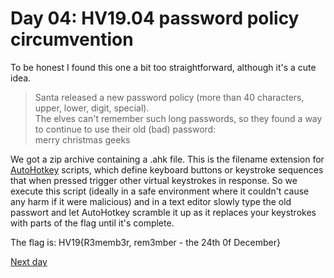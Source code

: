 # Day 04: HV19.04 password policy circumvention
To be honest I found this one a bit too straightforward, although it's a cute idea.  

> Santa released a new password policy (more than 40 characters, upper, lower, digit, special).  
> The elves can't remember such long passwords, so they found a way to continue to use their old (bad) password:  
> merry christmas geeks  

We got a zip archive containing a .ahk file. This is the filename extension for [AutoHotkey](https://www.autohotkey.com/) scripts, which define keyboard buttons or keystroke sequences that when pressed trigger other virtual keystrokes in response. So we execute this script (ideally in a safe environment where it couldn't cause any harm if it were malicious) and in a text editor slowly type the old passwort and let AutoHotkey scramble it up as it replaces your keystrokes with parts of the flag until it's complete.  

The flag is: HV19{R3memb3r, rem3mber - the 24th 0f December}  

[Next day](../05)
